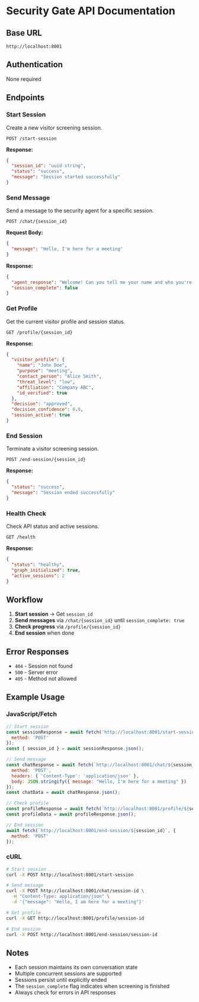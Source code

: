 # Security Gate API Documentation

## Base URL
```
http://localhost:8001
```

## Authentication
None required

## Endpoints

### Start Session
Create a new visitor screening session.

```http
POST /start-session
```

**Response:**
```json
{
  "session_id": "uuid-string",
  "status": "success",
  "message": "Session started successfully"
}
```

### Send Message
Send a message to the security agent for a specific session.

```http
POST /chat/{session_id}
```

**Request Body:**
```json
{
  "message": "Hello, I'm here for a meeting"
}
```

**Response:**
```json
{
  "agent_response": "Welcome! Can you tell me your name and who you're here to see?",
  "session_complete": false
}
```

### Get Profile
Get the current visitor profile and session status.

```http
GET /profile/{session_id}
```

**Response:**
```json
{
  "visitor_profile": {
    "name": "John Doe",
    "purpose": "meeting",
    "contact_person": "Alice Smith",
    "threat_level": "low",
    "affiliation": "Company ABC",
    "id_verified": true
  },
  "decision": "approved",
  "decision_confidence": 0.9,
  "session_active": true
}
```

### End Session
Terminate a visitor screening session.

```http
POST /end-session/{session_id}
```

**Response:**
```json
{
  "status": "success",
  "message": "Session ended successfully"
}
```

### Health Check
Check API status and active sessions.

```http
GET /health
```

**Response:**
```json
{
  "status": "healthy",
  "graph_initialized": true,
  "active_sessions": 2
}
```

## Workflow

1. **Start session** → Get `session_id`
2. **Send messages** via `/chat/{session_id}` until `session_complete: true`
3. **Check progress** via `/profile/{session_id}`
4. **End session** when done

## Error Responses

- `404` - Session not found
- `500` - Server error
- `405` - Method not allowed

## Example Usage

### JavaScript/Fetch
```javascript
// Start session
const sessionResponse = await fetch('http://localhost:8001/start-session', {
  method: 'POST'
});
const { session_id } = await sessionResponse.json();

// Send message
const chatResponse = await fetch(`http://localhost:8001/chat/${session_id}`, {
  method: 'POST',
  headers: { 'Content-Type': 'application/json' },
  body: JSON.stringify({ message: "Hello, I'm here for a meeting" })
});
const chatData = await chatResponse.json();

// Check profile
const profileResponse = await fetch(`http://localhost:8001/profile/${session_id}`);
const profileData = await profileResponse.json();

// End session
await fetch(`http://localhost:8001/end-session/${session_id}`, {
  method: 'POST'
});
```

### cURL
```bash
# Start session
curl -X POST http://localhost:8001/start-session

# Send message
curl -X POST http://localhost:8001/chat/session-id \
  -H "Content-Type: application/json" \
  -d '{"message": "Hello, I am here for a meeting"}'

# Get profile
curl -X GET http://localhost:8001/profile/session-id

# End session
curl -X POST http://localhost:8001/end-session/session-id
```

## Notes

- Each session maintains its own conversation state
- Multiple concurrent sessions are supported
- Sessions persist until explicitly ended
- The `session_complete` flag indicates when screening is finished
- Always check for errors in API responses